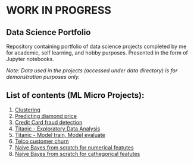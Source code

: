 # WORK IN PROGRESS

## Data Science Portfolio

Repository containing portfolio of data science projects completed by me for academic, self learning, and hobby purposes. Presented in the form of Jupyter notebooks.

*Note: Data used in the projects (accessed under data directory) is for demonstration purposes only.*



## List of contents (ML Micro Projects):
1. [Clustering](https://github.com/patrycjapiechowicz/data-science/blob/main/Clustering.ipynb)
2. [Predicting diamond price](https://github.com/patrycjapiechowicz/data-science/blob/main/GPU_Regression_problem.ipynb)
3. [Credit Card fraud detection](https://github.com/patrycjapiechowicz/data-science/blob/main/Tensorflow_classification_problem.ipynb)
4. [Titanic - Exploratory Data Analysis](https://github.com/patrycjapiechowicz/data-science/blob/main/titanic_EDA.ipynb)
5. [Titanic - Model train, Model evaluate](https://github.com/patrycjapiechowicz/data-science/blob/main/titanic.ipynb)
6. [Telco customer churn](https://github.com/patrycjapiechowicz/data-science/blob/main/pipeline.ipynb)
7. [Naive Bayes from scratch for numerical featutes](https://github.com/patrycjapiechowicz/data-science/blob/main/Naive%20Bayes%20-%20dla%20cech%20numerycznych%20-%20IRIS%20Dataset.ipynb)
8. [Naive Bayes from scratch for cathegorical featutes](https://github.com/patrycjapiechowicz/data-science/blob/main/Naive%20Bayes%20-%20dla%20cech%20symbolicznych.ipynb)
